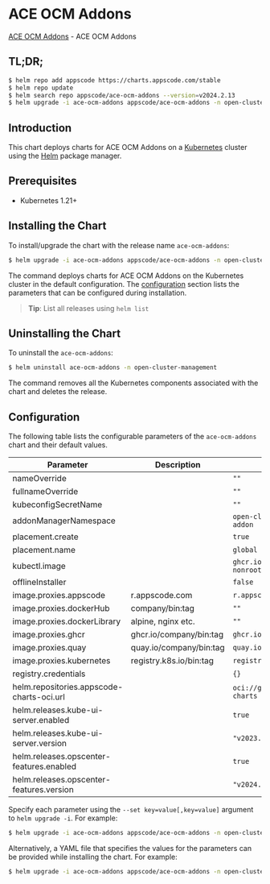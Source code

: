 # ACE OCM Addons

[ACE OCM Addons](https://github.com/bytebuilders/installer) - ACE OCM Addons

## TL;DR;

```bash
$ helm repo add appscode https://charts.appscode.com/stable
$ helm repo update
$ helm search repo appscode/ace-ocm-addons --version=v2024.2.13
$ helm upgrade -i ace-ocm-addons appscode/ace-ocm-addons -n open-cluster-management --create-namespace --version=v2024.2.13
```

## Introduction

This chart deploys charts for ACE OCM Addons on a [Kubernetes](http://kubernetes.io) cluster using the [Helm](https://helm.sh) package manager.

## Prerequisites

- Kubernetes 1.21+

## Installing the Chart

To install/upgrade the chart with the release name `ace-ocm-addons`:

```bash
$ helm upgrade -i ace-ocm-addons appscode/ace-ocm-addons -n open-cluster-management --create-namespace --version=v2024.2.13
```

The command deploys charts for ACE OCM Addons on the Kubernetes cluster in the default configuration. The [configuration](#configuration) section lists the parameters that can be configured during installation.

> **Tip**: List all releases using `helm list`

## Uninstalling the Chart

To uninstall the `ace-ocm-addons`:

```bash
$ helm uninstall ace-ocm-addons -n open-cluster-management
```

The command removes all the Kubernetes components associated with the chart and deletes the release.

## Configuration

The following table lists the configurable parameters of the `ace-ocm-addons` chart and their default values.

|                 Parameter                 |       Description       |                      Default                       |
|-------------------------------------------|-------------------------|----------------------------------------------------|
| nameOverride                              |                         | <code>""</code>                                    |
| fullnameOverride                          |                         | <code>""</code>                                    |
| kubeconfigSecretName                      |                         | <code>""</code>                                    |
| addonManagerNamespace                     |                         | <code>open-cluster-management-addon</code>         |
| placement.create                          |                         | <code>true</code>                                  |
| placement.name                            |                         | <code>global</code>                                |
| kubectl.image                             |                         | <code>ghcr.io/appscode/kubectl-nonroot:1.25</code> |
| offlineInstaller                          |                         | <code>false</code>                                 |
| image.proxies.appscode                    | r.appscode.com          | <code>r.appscode.com</code>                        |
| image.proxies.dockerHub                   | company/bin:tag         | <code>""</code>                                    |
| image.proxies.dockerLibrary               | alpine, nginx etc.      | <code>""</code>                                    |
| image.proxies.ghcr                        | ghcr.io/company/bin:tag | <code>ghcr.io</code>                               |
| image.proxies.quay                        | quay.io/company/bin:tag | <code>quay.io</code>                               |
| image.proxies.kubernetes                  | registry.k8s.io/bin:tag | <code>registry.k8s.io</code>                       |
| registry.credentials                      |                         | <code>{}</code>                                    |
| helm.repositories.appscode-charts-oci.url |                         | <code>oci://ghcr.io/appscode-charts</code>         |
| helm.releases.kube-ui-server.enabled      |                         | <code>true</code>                                  |
| helm.releases.kube-ui-server.version      |                         | <code>"v2023.12.20"</code>                         |
| helm.releases.opscenter-features.enabled  |                         | <code>true</code>                                  |
| helm.releases.opscenter-features.version  |                         | <code>"v2024.2.13"</code>                          |


Specify each parameter using the `--set key=value[,key=value]` argument to `helm upgrade -i`. For example:

```bash
$ helm upgrade -i ace-ocm-addons appscode/ace-ocm-addons -n open-cluster-management --create-namespace --version=v2024.2.13 --set addonManagerNamespace=open-cluster-management-addon
```

Alternatively, a YAML file that specifies the values for the parameters can be provided while
installing the chart. For example:

```bash
$ helm upgrade -i ace-ocm-addons appscode/ace-ocm-addons -n open-cluster-management --create-namespace --version=v2024.2.13 --values values.yaml
```
